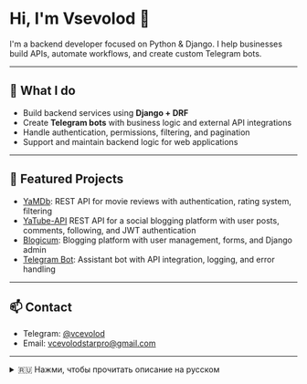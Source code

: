 # Hi, I'm Vsevolod 👋  
I'm a backend developer focused on Python & Django. I help businesses build APIs, automate workflows, and create custom Telegram bots.

---

## 💼 What I do
- Build backend services using **Django + DRF**
- Create **Telegram bots** with business logic and external API integrations
- Handle authentication, permissions, filtering, and pagination
- Support and maintain backend logic for web applications

---

## 🚀 Featured Projects
- [YaMDb](https://github.com/Vsevolod-Dubin/yamdb_final): REST API for movie reviews with authentication, rating system, filtering
- [YaTube-API](https://github.com/Vsevolod-Dubin/Yatube-API) REST API for a social blogging platform with user posts, comments, following, and JWT authentication
- [Blogicum](https://github.com/Vsevolod-Dubin/blogicum): Blogging platform with user management, forms, and Django admin
- [Telegram Bot](https://github.com/Vsevolod-Dubin/telegram-bot): Assistant bot with API integration, logging, and error handling

---

## 📫 Contact
- Telegram: [@vcevolod](https://t.me/vcevolod)
- Email: vcevolodstarpro@gmail.com

---

<details>
<summary>🇷🇺 Нажми, чтобы прочитать описание на русском</summary>

# Привет! Меня зовут Всеволод 👋  
Я backend-разработчик на Python с фокусом на Django и API-сервисы. Помогаю бизнесу автоматизировать процессы, создавать Telegram-ботов и разрабатывать надёжные серверные решения.

---

## 💼 Чем я занимаюсь
- Разработка серверной логики на **Django + DRF**
- Создание **Telegram-ботов** с бизнес-логикой и API-интеграциями
- Настройка авторизации, прав доступа, пагинации, фильтрации
- Поддержка и развитие backend-приложений

---

## 🚀 Проекты
- [YaMDb](https://github.com/Vsevolod-Dubin/yamdb_final) — API для отзывов на фильмы с авторизацией, рейтингом, фильтрацией
- [Blogicum](https://github.com/Vsevolod-Dubin/blogicum) — блог-платформа с пользователями, формами, админкой Django
- [Telegram Bot](https://github.com/Vsevolod-Dubin/telegram-bot) — бот-ассистент с интеграцией внешнего API, логированием и обработкой ошибок
- [YaTube-API](https://github.com/Vsevolod-Dubin/Yatube-API) REST API для соц. сети с постами пользователей, комментариями, подписчиками и JWT-аутентификацией


---

## 📫 Контакты
- Telegram: [@vcevolod](https://t.me/vcevolod)
- Email: vcevolodstarpro@gmail.com

</details>
